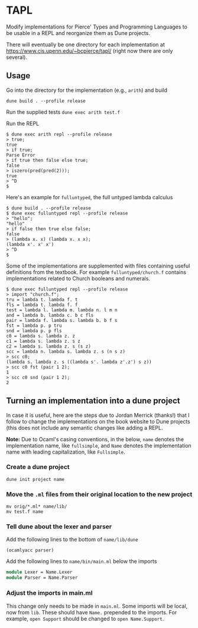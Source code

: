 # TAPL
Modify implementations for Pierce' Types and Programming Languages to be usable in a REPL
and reorganize them as Dune projects.

There will eventually be one directory for each implementation at https://www.cis.upenn.edu/~bcpierce/tapl/
(right now there are only several).

## Usage
Go into the directory for the implementation (e.g., `arith`) and build

```dune build . --profile release```

Run the supplied tests 
```dune exec arith test.f```

Run the REPL
```
$ dune exec arith repl --profile release
> true;
true
> if true;
Parse Error
> if true then false else true;
false
> iszero(pred(pred(2)));
true
> ^D
$
```
Here's an example for `fulluntyped`, the full untyped lambda calculus
```
$ dune build . --profile release
$ dune exec fulluntyped repl --profile release
> "hello";
"hello"
> if false then true else false;
false
> (lambda x. x) (lambda x. x x);
(lambda x'. x' x')
> ^D
$
```
Some of the implementations are supplemented with files containing useful definitions from the textbook. For example `fulluntyped/church.f` contains implementations related to Church booleans and numerals.
```
$ dune exec fulluntyped repl --profile release
> import "church.f";
tru = lambda t. lambda f. t
fls = lambda t. lambda f. f
test = lambda l. lambda m. lambda n. l m n
and = lambda b. lambda c. b c fls
pair = lambda f. lambda s. lambda b. b f s
fst = lambda p. p tru
snd = lambda p. p fls
c0 = lambda s. lambda z. z
c1 = lambda s. lambda z. s z
c2 = lambda s. lambda z. s (s z)
scc = lambda n. lambda s. lambda z. s (n s z)
> scc c0;
(lambda s. lambda z. s ((lambda s'. lambda z'.z') s z))
> scc c0 fst (pair 1 2);
1
> scc c0 snd (pair 1 2);
2
```

## Turning an implementation into a dune project
In case it is useful, here are the steps due to Jordan Merrick (thanks!) that
I follow to change the implementations on the book website to Dune projects (this
does not include any semantic changes like adding a REPL.

**Note:** Due to Ocaml's casing conventions, in the below, `name` denotes the implementation name,
like `fullsimple`, and `Name` denotes the implementation name with leading capitalization, like
`Fullsimple`.

### Create a dune project
```dune init project name```

### Move the `.ml` files from their original location to the new project
```mv orig/main.ml NAME/bin/
mv orig/*.ml* name/lib/
mv test.f name
```
### Tell dune about the lexer and parser
Add the following lines to the bottom of `name/lib/dune`
```(ocamllex lexer)
(ocamlyacc parser)
```
Add the following lines to `name/bin/main.ml` below the imports
``` ocaml
module Lexer = Name.Lexer
module Parser = Name.Parser
```

### Adjust the imports in main.ml
This change only needs to be made in `main.ml`.
Some imports will be local, now from `lib`. These should have `Name.` prepended to the imports.
For example, `open Support` should be changed to `open Name.Support`. 

